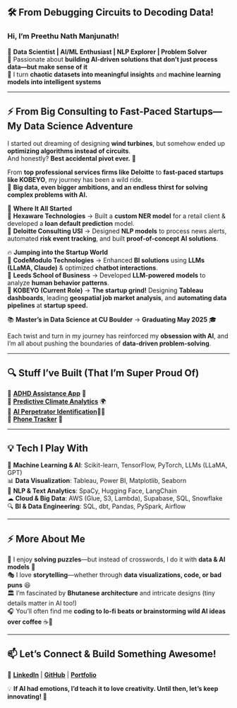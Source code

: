 ## 🛠️ From Debugging Circuits to Decoding Data!  

### **Hi, I’m Preethu Nath Manjunath!**  
🔹 **Data Scientist | AI/ML Enthusiast | NLP Explorer | Problem Solver**  
🔹 Passionate about **building AI-driven solutions that don’t just process data—but make sense of it**  
🔹 I turn **chaotic datasets into meaningful insights** and **machine learning models into intelligent systems**  

---

## ⚡ **From Big Consulting to Fast-Paced Startups—My Data Science Adventure**  

I started out dreaming of designing **wind turbines**, but somehow ended up **optimizing algorithms instead of circuits**.  
And honestly? **Best accidental pivot ever.** 🎯  

From **top professional services firms like Deloitte** to **fast-paced startups like KOBEYO**, my journey has been a wild ride.  
🚀 **Big data, even bigger ambitions, and an endless thirst for solving complex problems with AI.**  

🌱 **Where It All Started**  
🔹 **Hexaware Technologies** → Built a **custom NER model** for a retail client & developed a **loan default prediction** model.  
🔹 **Deloitte Consulting USI** → Designed **NLP models** to process news alerts, automated **risk event tracking**, and built **proof-of-concept AI solutions**.  

🔥 **Jumping into the Startup World**  
🔹 **CodeModulo Technologies** → Enhanced **BI solutions** using **LLMs (LLaMA, Claude)** & optimized **chatbot interactions**.  
🔹 **Leeds School of Business** → Developed **LLM-powered models** to analyze **human behavior patterns**.  
🔹 **KOBEYO (Current Role)** → **The startup grind!** Designing **Tableau dashboards**, leading **geospatial job market analysis**, and **automating data pipelines** at **startup speed.**  

📚 **Master’s in Data Science at CU Boulder** → **Graduating May 2025** 🎓  

Each twist and turn in my journey has reinforced my **obsession with AI**, and I’m all about pushing the boundaries of **data-driven problem-solving**.

---

## 🔍 **Stuff I’ve Built (That I’m Super Proud Of)**  

📌 [**ADHD Assistance App**](https://github.com/preethu-manjunath/ADHD-Assistance-App) 🧠  
📌 [**Predictive Climate Analytics**](https://github.com/preethu-manjunath/Predictive-Climate-Analytics) 🌍  
📌 [**AI Perpetrator Identification**](https://github.com/preethu-manjunath/AI-Powered-Perpetrator-Identification)🕵️‍♂️  
📌 [**Phone Tracker**](https://github.com/preethu-manjunath/Phone-Tracker) 📍  

---

## 💡 **Tech I Play With**  

💾 **Machine Learning & AI**: Scikit-learn, TensorFlow, PyTorch, LLMs (LLaMA, GPT)  
📊 **Data Visualization**: Tableau, Power BI, Matplotlib, Seaborn  
📜 **NLP & Text Analytics**: SpaCy, Hugging Face, LangChain  
☁ **Cloud & Big Data**: AWS (Glue, S3, Lambda), Supabase, SQL, Snowflake  
🔍 **BI & Data Engineering**: SQL, dbt, Pandas, PySpark, Airflow  

---

## ⚡ **More About Me**  

🔎 I enjoy **solving puzzles**—but instead of crosswords, I do it with **data & AI models** 🧩  
🎭 I love **storytelling**—whether through **data visualizations, code, or bad puns** 😆  
🏛️ I’m fascinated by **Bhutanese architecture** and intricate designs (tiny details matter in AI too!)  
🎧 You’ll often find me **coding to lo-fi beats or brainstorming wild AI ideas over coffee** ☕🤖  

---

## 📫 **Let’s Connect & Build Something Awesome!**  
📍 [**LinkedIn**](https://www.linkedin.com/in/preethu-nath-78274417a/) | [**GitHub**](https://github.com/preethu-manjunath) | [**Portfolio**](#)  

💡 **If AI had emotions, I’d teach it to love creativity. Until then, let’s keep innovating! 🚀**  
